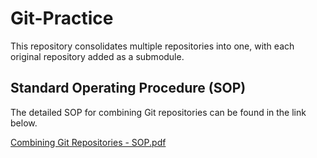 # Git-Practice

This repository consolidates multiple repositories into one, with each original repository added as a submodule.

## Standard Operating Procedure (SOP)

The detailed SOP for combining Git repositories can be found in the link below.

[Combining Git Repositories - SOP.pdf](https://github.com/user-attachments/files/16042170/Combining.Git.Repositories.-.SOP.pdf)
